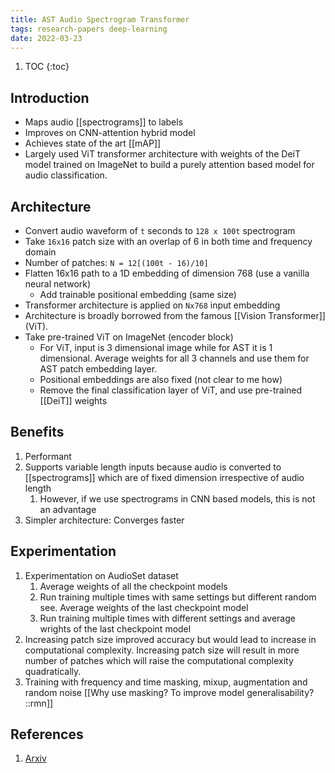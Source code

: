 ```yaml
---
title: AST Audio Spectrogram Transformer
tags: research-papers deep-learning
date: 2022-03-23
---
```


1. TOC
{:toc}

## Introduction

- Maps audio [[spectrograms]] to labels
- Improves on CNN-attention hybrid model
- Achieves state of the art [[mAP]]
- Largely used ViT transformer architecture with weights of the DeiT model trained on ImageNet to build a purely attention based model for audio classification.

## Architecture

- Convert audio waveform of `t` seconds to `128 x 100t` spectrogram
- Take `16x16` patch size with an overlap of 6 in both time and frequency domain
- Number of patches: `N = 12[(100t - 16)/10]`
- Flatten 16x16 path to a 1D embedding of dimension 768 (use a vanilla neural network)
	- Add trainable positional embedding (same size)
- Transformer architecture is applied on `Nx768` input embedding
- Architecture is broadly borrowed from the famous [[Vision Transformer]] (ViT).
- Take pre-trained ViT on ImageNet (encoder block)
	- For ViT, input is 3 dimensional image while for AST it is 1 dimensional. Average weights for all 3 channels and use them for AST patch embedding layer.
	- Positional embeddings are also fixed (not clear to me how)
	- Remove the final classification layer of ViT, and use pre-trained [[DeiT]] weights

## Benefits

1. Performant
2. Supports variable length inputs because audio is converted to [[spectrograms]] which are of fixed dimension irrespective of audio length
	1. However, if we use spectrograms in CNN based models, this is not an advantage
3. Simpler architecture: Converges faster

## Experimentation

1. Experimentation on AudioSet dataset
	1. Average weights of all the checkpoint models
	2. Run training multiple times with same settings but different random see. Average weights of the last checkpoint model
	3. Run training multiple times with different settings and average wrights of the last checkpoint model
2. Increasing patch size improved accuracy but would lead to increase in computational complexity. Increasing patch size will result in more number of patches which will raise the computational complexity quadratically.
3. Training with frequency and time masking, mixup, augmentation and random noise [[Why use masking? To improve model generalisability? ::rmn]]

## References

1. [Arxiv](https://arxiv.org/abs/2104.01778)
